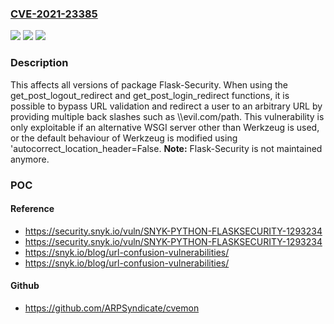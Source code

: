 ### [CVE-2021-23385](https://cve.mitre.org/cgi-bin/cvename.cgi?name=CVE-2021-23385)
![](https://img.shields.io/static/v1?label=Product&message=Flask-Security&color=blue)
![](https://img.shields.io/static/v1?label=Version&message=%3E%3D%200%20&color=brighgreen)
![](https://img.shields.io/static/v1?label=Vulnerability&message=Open%20Redirect&color=brighgreen)

### Description

This affects all versions of package Flask-Security. When using the get_post_logout_redirect and get_post_login_redirect functions, it is possible to bypass URL validation and redirect a user to an arbitrary URL by providing multiple back slashes such as \\\evil.com/path. This vulnerability is only exploitable if an alternative WSGI server other than Werkzeug is used, or the default behaviour of Werkzeug is modified using 'autocorrect_location_header=False. **Note:** Flask-Security is not maintained anymore.

### POC

#### Reference
- https://security.snyk.io/vuln/SNYK-PYTHON-FLASKSECURITY-1293234
- https://security.snyk.io/vuln/SNYK-PYTHON-FLASKSECURITY-1293234
- https://snyk.io/blog/url-confusion-vulnerabilities/
- https://snyk.io/blog/url-confusion-vulnerabilities/

#### Github
- https://github.com/ARPSyndicate/cvemon

